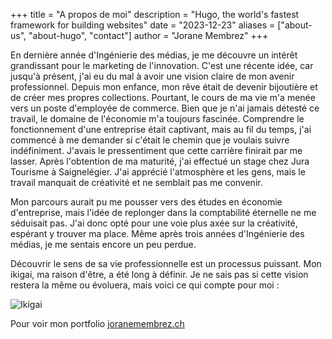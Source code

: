 +++
title = "A propos de moi"
description = "Hugo, the world's fastest framework for building websites"
date = "2023-12-23"
aliases = ["about-us", "about-hugo", "contact"]
author = "Jorane Membrez"
+++

En dernière année d'Ingénierie des médias, je me découvre un intérêt grandissant pour le marketing de l'innovation. C'est une récente idée, car jusqu'à présent, j'ai eu du mal à avoir une vision claire de mon avenir professionnel. Depuis mon enfance, mon rêve était de devenir bijoutière et de créer mes propres collections. Pourtant, le cours de ma vie m'a menée vers un poste d'employée de commerce. Bien que je n'ai jamais détesté ce travail, le domaine de l'économie m'a toujours fascinée. Comprendre le fonctionnement d'une entreprise était captivant, mais au fil du temps, j'ai commencé à me demander si c'était le chemin que je voulais suivre indéfiniment. J'avais le pressentiment que cette carrière finirait par me lasser. Après l'obtention de ma maturité, j'ai effectué un stage chez Jura Tourisme à Saignelégier. J'ai apprécié l'atmosphère et les gens, mais le travail manquait de créativité et ne semblait pas me convenir.

Mon parcours aurait pu me pousser vers des études en économie d'entreprise, mais l'idée de replonger dans la comptabilité éternelle ne me séduisait pas. J'ai donc opté pour une voie plus axée sur la créativité, espérant y trouver ma place. Même après trois années d'Ingénierie des médias, je me sentais encore un peu perdue.

Découvrir le sens de sa vie professionnelle est un processus puissant. Mon ikigai, ma raison d'être, a été long à définir. Je ne sais pas si cette vision restera la même ou évoluera, mais voici ce qui compte pour moi :

![Ikigai](/labveiltecsitefinal/docs/images/IkigaiDiagram.png)

Pour voir mon portfolio [joranemembrez.ch](https://joranemembrez.ch)
